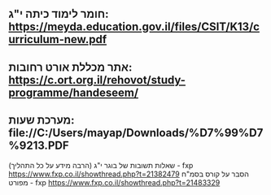 **חומר לימוד כיתה י"ג:**
https://meyda.education.gov.il/files/CSIT/K13/curriculum-new.pdf
--------------------------------------------------------------------------
**אתר מכללת אורט רחובות**: 
https://c.ort.org.il/rehovot/study-programme/handeseem/
--------------------------------------------------------------------------
**מערכת שעות:**
file://C:/Users/mayap/Downloads/%D7%99%D7%9213.PDF
--------------------------------------------------------------------------
שאלות תשובות של בוגר י"ג (הרבה מידע על כל התהליך) - fxp
https://www.fxp.co.il/showthread.php?t=21382479
הסבר על קורס בסמ"ח מפורט - fxp
https://www.fxp.co.il/showthread.php?t=21483329